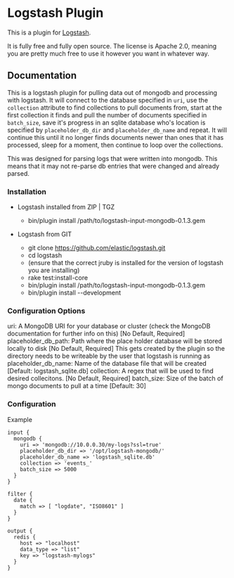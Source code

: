 # Logstash Plugin

This is a plugin for [Logstash](https://github.com/elasticsearch/logstash).

It is fully free and fully open source. The license is Apache 2.0, meaning you are pretty much free to use it however you want in whatever way.

## Documentation

This is a logstash plugin for pulling data out of mongodb and processing with logstash. It will connect to the database specified in `uri`, use the `collection` attribute to find collections to pull documents from, start at the first collection it finds and pull the number of documents specified in `batch_size`, save it's progress in an sqlite database who's location is specified by `placeholder_db_dir` and `placeholder_db_name` and repeat. It will continue this until it no longer finds documents newer than ones that it has processed, sleep for a moment, then continue to loop over the collections.

This was designed for parsing logs that were written into mongodb. This means that it may not re-parse db entries that were changed and already parsed.


### Installation

+ Logstash installed from ZIP | TGZ
  + bin/plugin install /path/to/logstash-input-mongodb-0.1.3.gem

+ Logstash from GIT
  + git clone https://github.com/elastic/logstash.git
  + cd logstash
  + (ensure that the correct jruby is installed for the version of logstash you are installing)
  + rake test:install-core
  + bin/plugin install /path/to/logstash-input-mongodb-0.1.3.gem
  + bin/plugin install --development

### Configuration Options

  uri: A MongoDB URI for your database or cluster (check the MongoDB documentation for further info on this) [No Default, Required]
  placeholder_db_path: Path where the place holder database will be stored locally to disk [No Default, Required]
    This gets created by the plugin so the directory needs to be writeable by the user that logstash is running as
  placeholder_db_name: Name of the database file that will be created [Default: logstash_sqlite.db]
  collection: A regex that will be used to find desired collecitons. [No Default, Required]
  batch_size: Size of the batch of mongo documents to pull at a time [Default: 30]


### Configuration

Example
```
input {
  mongodb {
    uri => 'mongodb://10.0.0.30/my-logs?ssl=true'
    placeholder_db_dir => '/opt/logstash-mongodb/'
    placeholder_db_name => 'logstash_sqlite.db'
    collection => 'events_'
    batch_size => 5000
  }
}

filter {
  date {
    match => [ "logdate", "ISO8601" ]
  }
}

output {
  redis {
    host => "localhost"
    data_type => "list"
    key => "logstash-mylogs"
  }
}
```
